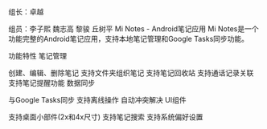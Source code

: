 组长：卓越 

组员：李子熙 魏志高 黎骏 丘树平
Mi Notes - Android笔记应用
Mi Notes是一个功能完整的Android笔记应用，支持本地笔记管理和Google Tasks同步功能。

功能特性
笔记管理

创建、编辑、删除笔记
支持文件夹组织笔记
支持笔记回收站
支持通话记录关联
支持笔记提醒功能
数据同步

与Google Tasks同步
支持离线操作
自动冲突解决
UI组件

支持桌面小部件(2x和4x尺寸)
支持笔记搜索
支持系统偏好设置
